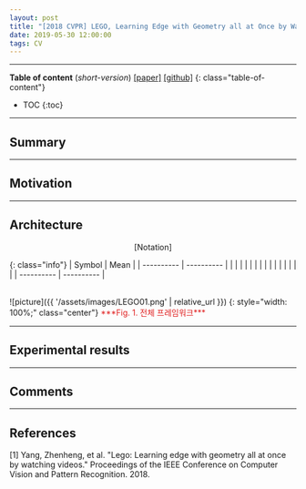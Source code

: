 ```yaml
---
layout: post
title: "[2018 CVPR] LEGO, Learning Edge with Geometry all at Once by Watching Videos (*incomplete*)"
date: 2019-05-30 12:00:00
tags: CV 
---
```


<!--more-->

---

**Table of content** (*short-version*)
[[paper]]() [[github]]()
{: class="table-of-content"}
* TOC
{:toc}

---

## Summary

---

## Motivation

---

## Architecture


<p align="center">
[Notation]
</p>

{: class="info"}
| Symbol | Mean |
| ---------- | ---------- |
|  |  |
|  |  |
|  |  |
|  |  |
|  |  |
| ---------- | ---------- |

<br/>
![picture]({{ '/assets/images/LEGO01.png' | relative_url }})
{: style="width: 100%;" class="center"}
<span style="color: #e01f1f;">***Fig. 1. 전체 프레임워크***</span>

---
  
## Experimental results

---

## Comments

---

## References

[1] Yang, Zhenheng, et al. "Lego: Learning edge with geometry all at once by watching videos." Proceedings of the IEEE Conference on Computer Vision and Pattern Recognition. 2018.
